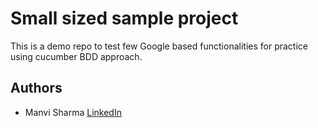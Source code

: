 # Small sized sample project  

This is a demo repo to test few Google based functionalities for practice using cucumber BDD approach.

## Authors

- Manvi Sharma [LinkedIn](https://www.linkedin.com/in/manvisharma4/)
